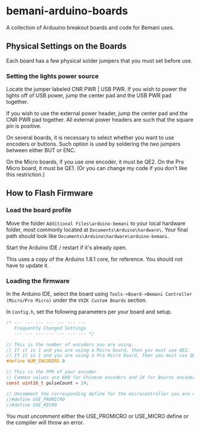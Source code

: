 # bemani-arduino-boards
 A collection of Arduuino breakout boards and code for Bemani uses.

## Physical Settings on the Boards

Each board has a few physical solder jumpers that you must set before use.

### Setting the lights power source

Locate the jumper labeled CNR PWR | USB PWR. If you wish to power the lights off of USB power, jump the center pad and the USB PWR pad together.

If you wish to use the external power header, jump the center pad and the CNR PWR pad together. All external power headers are such that the square pin is positive.

On several boards, it is necessary to select whether you want to use encoders or buttons. Such option is used by soldering the *two* jumpers between either BUT or ENC.

On the Micro boards, if you use one encoder, it must be QE2. On the Pro Micro board, it must be QE1. (Or you can change my code if you don't like this restriction.)
 
 
## How to Flash Firmware

### Load the board profile

Move the folder `Additional Files\arduino-bemani` to your local hardware folder, most commonly located at `Documents\Arduino\hardware\`.
Your final path should look like `Documents\Arduino\hardware\arduino-bemani`.

Start the Arduino IDE / restart if it's already open.

This uses a copy of the Arduino 1.8.1 core, for reference. You should not have to update it.

### Loading the firmware

In the Arduino IDE, select the board using `Tools->Board->Bemani Controller (Micro/Pro Micro)` under the `VXZK Custom Boards` section.

In `Config.h`, set the following parameters per your board and setup.

```c
/* --- --- --- --- --- --- ---
   Frequently Changed Settings
   --- --- --- --- --- --- --- */

// This is the number of encoders you are using.
// If it is 1 and you are using a Micro board, then you must use QE2.
// If it is 1 and you are using a Pro Micro board, then you must use QE1
#define NUM_ENCODERS 0

// This is the PPR of your encoder
// Common values are 600 for Chinese encoders and 24 for Bourns encoders
const uint16_t pulseCount = 24;

// Uncomment the corresponding define for the microcontroller you are using
//#define USE_PROMICRO
//#define USE_MICRO
```

You must uncomment either the USE_PROMICRO or USE_MICRO define or the compiler will throw an error.
